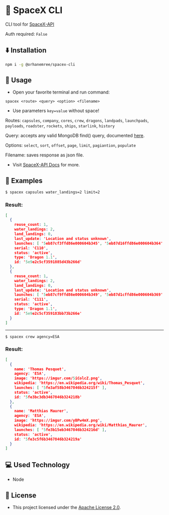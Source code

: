 # 🚀 SpaceX CLI
CLI tool for [SpaceX-API](https://github.com/r-spacex/SpaceX-API)

Auth required: ``False``

## ⬇️ Installation
```bash
npm i -g @orhanemree/spacex-cli
```

## 🧐 Usage
* Open your favorite terminal and run command:

```
spacex <route> <query> <option> <filename>
```

* Use parameters ``key=value`` without space!

Routes:  ``capsules``, ``company``, ``cores``,  ``crew``,  ``dragons``,  ``landpads``,  ``launchpads``,  ``payloads``,  ``roadster``,  ``rockets``,  ``ships``,  ``starlink``,  ``history``

Query: accepts any valid MongoDB find() query, documented [here](https://docs.mongodb.com/manual/tutorial/query-documents/).

Options: ``select``,  ``sort``,  ``offset``,  ``page``,  ``limit``,  ``pagiantion``,  ``populate``

Filename: saves response as json file.

* Visit [SpaceX-API Docs](https://github.com/r-spacex/SpaceX-API/blob/master/docs/README.md)  for more. 

## 🔎 Examples
``$ spacex capsules water_landings=2 limit=2``

### Result:

```json
[
  {
    reuse_count: 1,
    water_landings: 2,
    land_landings: 0,
    last_update: 'Location and status unknown',
    launches: [ '5eb87cf3ffd86e000604b345', '5eb87d16ffd86e000604b364' ],
    serial: 'C110',
    status: 'active',
    type: 'Dragon 1.1',
    id: '5e9e2c5cf3591885d43b266d'
  },
  {
    reuse_count: 1,
    water_landings: 2,
    land_landings: 0,
    last_update: 'Location and status unknown',
    launches: [ '5eb87cf9ffd86e000604b349', '5eb87d1cffd86e000604b369' ],
    serial: 'C111',
    status: 'active',
    type: 'Dragon 1.1',
    id: '5e9e2c5cf359183bb73b266e'
  }
]
```
--- 

``$ spacex crew agency=ESA``

### Result:

```json
[
  {
    name: 'Thomas Pesquet',
    agency: 'ESA',
    image: 'https://imgur.com/5iColcZ.png',
    wikipedia: 'https://en.wikipedia.org/wiki/Thomas_Pesquet',
    launches: [ '5fe3af58b3467846b324215f' ],
    status: 'active',
    id: '5fe3bc3db3467846b324218b'
  },
  {
    name: 'Matthias Maurer',
    agency: 'ESA',
    image: 'https://imgur.com/yBPw4mX.png',
    wikipedia: 'https://en.wikipedia.org/wiki/Matthias_Maurer',
    launches: [ '5fe3b15eb3467846b324216d' ],
    status: 'active',
    id: '5fe3c5f6b3467846b324219a'
  }
]
```

## 💻 Used Technology
* Node

## 📃 License
* This project licensed under the [Apache License 2.0](https://github.com/orhanemree/spacex-cli/blob/master/LICENSE).